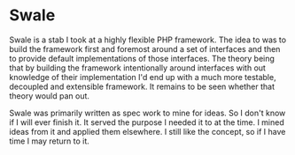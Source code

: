 Swale
=====

Swale is a stab I took at a highly flexible PHP framework.  The idea to was to build the framework first and foremost around a set of interfaces and then to provide default implementations of those interfaces.  The theory being that by building the framework intentionally around interfaces with out knowledge of their implementation I'd end up with a much more testable, decoupled and extensible framework.  It remains to be seen whether that theory would pan out.

Swale was primarily written as spec work to mine for ideas. So I don't know if I will ever finish it.  It served the purpose I needed it to at the time.  I mined ideas from it and applied them elsewhere.  I still like the concept, so if I have time I may return to it.
